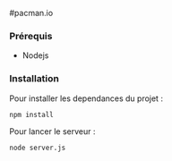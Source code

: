 #pacman.io

### Prérequis
 * Nodejs

### Installation
Pour installer les dependances du projet :

    npm install

Pour lancer le serveur :

    node server.js
